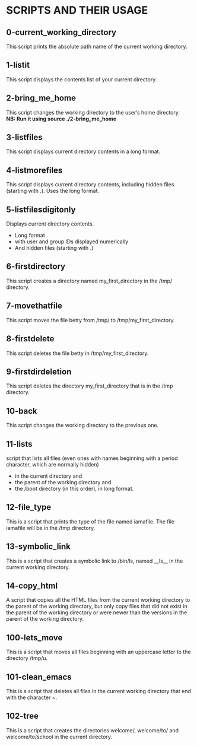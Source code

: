 # SCRIPTS AND THEIR USAGE
## 0-current\_working\_directory
This script prints the absolute path name of the current working directory.
## 1-listit
This script displays the contents list of your current directory.
## 2-bring\_me\_home
This script changes the working directory to the user’s home directory.<br>
**NB: Run it using source ./2-bring\_me\_home**
## 3-listfiles
This script displays current directory contents in a long format.
## 4-listmorefiles
This script displays current directory contents, including hidden files (starting with .). Uses the long format.
## 5-listfilesdigitonly
Displays current directory contents.
- Long format
- with user and group IDs displayed numerically
- And hidden files (starting with .)
## 6-firstdirectory
This script creates a directory named my\_first\_directory in the /tmp/ directory.
## 7-movethatfile
This script moves the file betty from /tmp/ to /tmp/my\_first\_directory.
## 8-firstdelete
This script deletes the file betty in /tmp/my\_first\_directory.
## 9-firstdirdeletion
This script deletes the directory my\_first\_directory that is in the /tmp directory.
## 10-back
This script changes the working directory to the previous one.
## 11-lists
script that lists all files (even ones with names beginning with a period character, which are normally hidden)
- in the current directory and
- the parent of the working directory and 
- the /boot directory (in this order),
in long format.
## 12-file\_type
This is a script that prints the type of the file named iamafile. The file iamafile will be in the /tmp directory.
## 13-symbolic\_link
This is a script that creates a symbolic link to /bin/ls, named \_\_ls\_\_ in the current working directory.
## 14-copy\_html
A script that copies all the HTML files from the current working directory to the parent of the working directory, but only copy files that did not exist in the parent of the working directory or were newer than the versions in the parent of the working directory.
## 100-lets\_move
This is  a script that moves all files beginning with an uppercase letter to the directory /tmp/u.
## 101-clean\_emacs
This is a script that deletes all files in the current working directory that end with the character ~.
## 102-tree
This is a script that creates the directories welcome/, welcome/to/ and welcome/to/school in the current directory.
